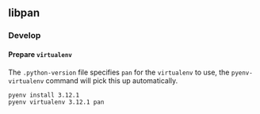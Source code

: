 ## libpan

### Develop

#### Prepare `virtualenv`

The `.python-version` file specifies `pan` for the `virtualenv` to use, the
`pyenv-virtualenv` command will pick this up automatically.

```shell
pyenv install 3.12.1
pyenv virtualenv 3.12.1 pan
```
